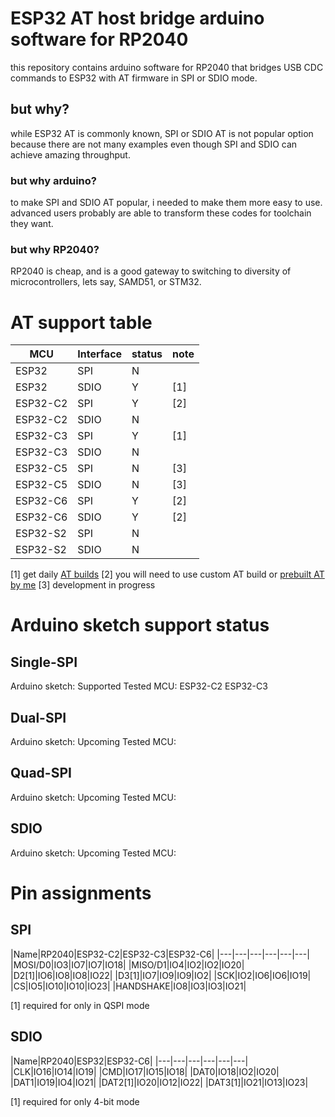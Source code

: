 # ESP32 AT host bridge arduino software for RP2040
this repository contains arduino software for RP2040 that bridges USB CDC commands to ESP32 with AT firmware in SPI or SDIO mode.
## but why?
while ESP32 AT is commonly known, SPI or SDIO AT is not popular option because there are not many examples even though SPI and SDIO can achieve amazing throughput.
### but why arduino?
to make SPI and SDIO AT popular, i needed to make them more easy to use. advanced users probably are able to transform these codes for toolchain they want.
### but why RP2040?
RP2040 is cheap, and is a good gateway to switching to diversity of microcontrollers, lets say, SAMD51, or STM32.
# AT support table
|MCU|Interface|status|note|
|---|---|---|---|
|ESP32|SPI|N||
|ESP32|SDIO|Y|[1]|
|ESP32-C2|SPI|Y|[2]|
|ESP32-C2|SDIO|N||
|ESP32-C3|SPI|Y|[1]|
|ESP32-C3|SDIO|N||
|ESP32-C5|SPI|N|[3]|
|ESP32-C5|SDIO|N|[3]|
|ESP32-C6|SPI|Y|[2]|
|ESP32-C6|SDIO|Y|[2]|
|ESP32-S2|SPI|N||
|ESP32-S2|SDIO|N||

[1] get daily [AT builds](https://github.com/espressif/esp-at/actions)
[2] you will need to use custom AT build or [prebuilt AT by me](https://github.com/wb1016/esp-at-autobuild/actions)
[3] development in progress

# Arduino sketch support status
## Single-SPI
Arduino sketch: Supported
Tested MCU: ESP32-C2 ESP32-C3
## Dual-SPI
Arduino sketch: Upcoming
Tested MCU:
## Quad-SPI
Arduino sketch: Upcoming
Tested MCU:
## SDIO
Arduino sketch: Upcoming
Tested MCU:

# Pin assignments
## SPI
|Name|RP2040|ESP32-C2|ESP32-C3|ESP32-C6|
|---|---|---|---|---|---|
|MOSI/D0|IO3|IO7|IO7|IO18|
|MISO/D1|IO4|IO2|IO2|IO20|
|D2[1]|IO6|IO8|IO8|IO22|
|D3[1]|IO7|IO9|IO9|IO2|
|SCK|IO2|IO6|IO6|IO19|
|CS|IO5|IO10|IO10|IO23|
|HANDSHAKE|IO8|IO3|IO3|IO21|

[1] required for only in QSPI mode

## SDIO
|Name|RP2040|ESP32|ESP32-C6|
|---|---|---|---|---|---|
|CLK|IO16|IO14|IO19|
|CMD|IO17|IO15|IO18|
|DAT0|IO18|IO2|IO20|
|DAT1|IO19|IO4|IO21|
|DAT2[1]|IO20|IO12|IO22|
|DAT3[1]|IO21|IO13|IO23|

[1] required for only 4-bit mode
